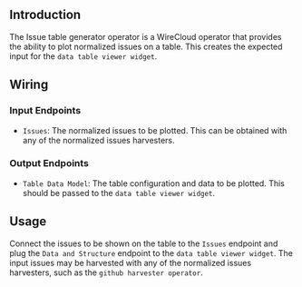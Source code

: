 ## Introduction

The Issue table generator operator is a WireCloud operator that provides the ability to plot normalized issues on a table.
This creates the expected input for the `data table viewer widget`.

## Wiring

### Input Endpoints

- `Issues`: The normalized issues to be plotted. This can be obtained with any of the normalized issues harvesters.

### Output Endpoints

- `Table Data Model`: The table configuration and data to be plotted. This should be passed to the `data table viewer widget`.

## Usage

Connect the issues to be shown on the table to the `Issues` endpoint and plug the `Data and Structure` endpoint to the `data table viewer widget`. The input issues may be harvested with any of the normalized issues harvesters, such as the `github harvester operator`.
